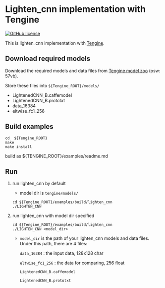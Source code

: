 # Lighten_cnn implementation with Tengine

[![GitHub license](http://OAID.github.io/pics/apache_2.0.svg)](./LICENSE)

This is lighten_cnn implementation with [Tengine](https://github.com/OAID/Tengine).

## Download required models
Download the required models and data files from [Tengine model zoo](https://pan.baidu.com/s/1LXZ8vOdyOo50IXS0CUPp8g) (psw: 57vb).

Store these files into `${Tengine_ROOT}/models/`
- LightenedCNN_B.caffemodel
- LightenedCNN_B.prototxt
- data_16384
- eltwise_fc1_256


## Build examples
```
cd  ${Tengine_ROOT}
make
make install
```
build as ${TENGINE_ROOT}/examples/readme.md

## Run

1. run lighten_cnn by default
    - model dir is `tengine/models/`

    ```
    cd ${Tengine_ROOT}/examples/build/lighten_cnn
    ./LIGHTEN_CNN
    ```

2. run lighten_cnn with model dir specified

    ```
    cd ${Tengine_ROOT}/examples/build/lighten_cnn
    ./LIGHTEN_CNN <model_dir>
    ```
    - `model_dir` is the path of your lighten_cnn models and data files. Under this path, there are 4 files:

      `data_16384` : the input data, 128x128 char

      `eltwise_fc1_256` : the data for comparing, 256 float

      `LightenedCNN_B.caffemodel`

      `LightenedCNN_B.prototxt`

